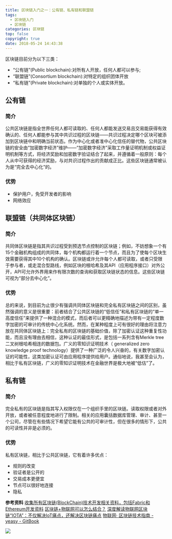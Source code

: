 ```yaml
---
title: 区块链入门之一：公有链、私有链和联盟链
tags:
  - 区块链入门
  - 区块链
categories: 区块链
top: false
copyright: true
date: 2018-05-24 14:43:38
---
```

区块链目前分为以下三类：
* “公有链”(Public blockchain):对所有人开放，任何人都可以参与;
* “联盟链”(Consortium blockchain):对特定的组织团体开放
* “私有链”(Private blockchain):对单独的个人或实体开放。


<!--more-->

## 公有链
### 简介
公共区块链是指全世界任何人都可读取的、任何人都能发送交易且交易能获得有效确认的、任何人都能参与其中共识过程的区块链——共识过程决定哪个区块可被添加到区块链中和明确当前状态。作为中心化或者准中心化信任的替代物，公共区块链的安全由“加密数字经济”维护——“加密数字经济”采取工作量证明机制或权益证明机制等方式，将经济奖励和加密数字验证结合了起来，并遵循着一般原则：每个人从中可获得的经济奖励，与对共识过程作出的贡献成正比。这些区块链通常被认为是“完全去中心化”的。
### 优势
* 保护用户，免受开发者的影响
* 网络效应


## 联盟链（共同体区块链）
### 简介
共同体区块链是指其共识过程受到预选节点控制的区块链；例如，不妨想象一个有15个金融机构组成的共同体，每个机构都运行着一个节点，而且为了使每个区块生效需要获得其中10个机构的确认。区块链或许允许每个人都可读取，或者只受限于参与者，或走混合型路线，例如区块的根哈希及其API（应用程序接口）对外公开，API可允许外界用来作有限次数的查询和获取区块链状态的信息。这些区块链可视为“部分去中心化”。
### 优势
总的来说，到目前为止很少有强调共同体区块链和完全私有区块链之间的区别，虽然强调的意义是很重要：前者结合了公共区块链的“低信任”和私有区块链的“单一高度信任”来提供了一种混合的模式，而后者可以更精确地描述为带有一定程度数字加密的可审计的传统中心化系统。然而，在某种程度上可有很好的理由将注意力放在共同体区块链上：完全私有的区块链的基础价值，除了加密认证这种重复性功能，而且没有理由去相信，这种认证的最佳形式，是包括一系列含有Merkle tree二叉树根哈希相连的数据包。广义的零知识证明技术（ generalized zero knowledge proof technology）提供了一种广泛的令人兴奋的，有关数字加密认证的可能性，这类加密认证可由应用程序提供给用户。通俗地说，我甚至会认为，相比于私有区块链，广义的零知识证明技术在金融世界是极大地被“低估”了。

## 私有链

### 简介
完全私有的区块链是指其写入权限仅在一个组织手里的区块链。读取权限或者对外开放，或者被任意程度地进行了限制。相关的应用囊括数据库管理、审计、甚至一个公司，尽管在有些情况下希望它能有公共的可审计性，但在很多的情形下，公共的可读性并非是必须的。

### 优势
私有区块链，相比于公共区块链，它有着许多优点：

* 规则的改变
* 验证者是公开的
* 交易成本更便宜
* 节点可以很好地连接
* 隐私



**参考资料**
[收集所有区块链(BlockChain)技术开发相关资料，包括Fabric和Ethereum开发资料](https://github.com/chaozh/awesome-blockchain-cn)
[区块链+物联网可以怎么结合？](https://www.zhihu.com/question/53414917)
[深度解读物联网区块链“IOTA”：不仅解决IoT痛点，还解决区块链痛点](https://www.iotachina.com/shendujieduwulianwangqukuailianiotabujinjiejueiottongdianhuanjiejuequkuailiantongdian.html)
[物联网· 区块链技术指南 - yeasy - GitBook](https://yeasy.gitbooks.io/blockchain_guide/content/scenario/iot.html)

![](http://oankigr4l.bkt.clouddn.com/wexin.png)